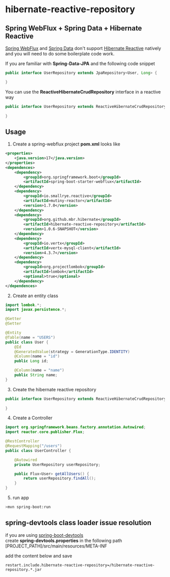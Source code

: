 # hibernate-reactive-repository

## Spring WebFlux + Spring Data + Hibernate Reactive
<a href="https://github.com/spring-projects/spring-framework/tree/main/spring-webflux">Spring WebFlux</a> and <a href="https://spring.io/projects/spring-data">Spring Data</a> don't support <a href="https://github.com/hibernate/hibernate-reactive">Hibernate Reactive<a/> natively and you will need to do some boilerplate code work.
  
If you are familiar with <strong>Spring-Data-JPA</strong> and the following code snippet  
```java
public interface UserRepository extends JpaRepository<User, Long> {

}
```

You can use the <strong>ReactiveHibernateCrudRepository</strong> interface in a reactive way
```java
public interface UserRepository extends ReactiveHibernateCrudRepository<User, Long> {
    
}
```
## Usage
1. Create a spring-webflux project
<strong>pom.xml</strong> looks like
```xml
<properties>
    <java.version>17</java.version>
</properties>
<dependences>
    <dependency>
        <groupId>org.springframework.boot</groupId>
        <artifactId>spring-boot-starter-webflux</artifactId>
    </dependency>
    <dependency>
        <groupId>io.smallrye.reactive</groupId>
        <artifactId>mutiny-reactor</artifactId>
        <version>1.7.0</version>
    </dependency>
    <dependency>
        <groupId>org.github.mbr.hibernate</groupId>
        <artifactId>hibernate-reactive-repository</artifactId>
        <version>1.0.6-SNAPSHOT</version>
    </dependency>
    <dependency>
        <groupId>io.vertx</groupId>
        <artifactId>vertx-mysql-client</artifactId>
        <version>4.3.7</version>
    </dependency>
    <dependency>
        <groupId>org.projectlombok</groupId>
        <artifactId>lombok</artifactId>
        <optional>true</optional>
    </dependency>
</dependences>
```
2. Create an entity class

```java
import lombok.*;
import javax.persistence.*;

@Getter
@Setter

@Entity
@Table(name = "USERS")
public class User {
    @Id
    @GeneratedValue(strategy = GenerationType.IDENTITY)
    @Column(name = "id")
    public Long id;

    @Column(name = "name")
    public String name;
}
```
3. Create the hibernate reactive repository
```java
public interface UserRepository extends ReactiveHibernateCrudRepository<User, Long> {
    
}
```
4. Create a Controller
```java
import org.springframework.beans.factory.annotation.Autowired;
import reactor.core.publisher.Flux;

@RestController
@RequestMapping("/users")
public class UserController {

    @Autowired
    private UserRepository userRepository;

    public Flux<User> getAllUsers() {
        return userRepository.findAll();
    }
}
``` 
5. run app
```bash
>mvn spring-boot:run
```


## spring-devtools class loader issue resolution
if you are using 
<a href="https://docs.spring.io/spring-boot/docs/1.5.16.RELEASE/reference/html/using-boot-devtools.html">spring-boot-devtools</a>
<br>
create <strong>spring-devtools.properties</strong> in the following path
[PROJECT_PATH]/src/main/resources/META-INF

add the content below and save 

```properties
restart.include.hibernate-reactive-repository=/hibernate-reactive-repository.*.jar
```
